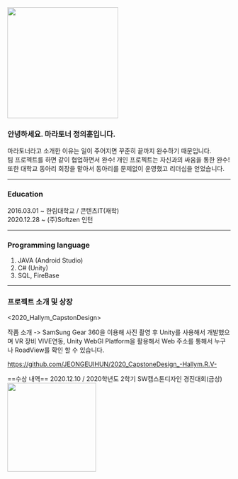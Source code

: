 <img width = "250" src = "https://user-images.githubusercontent.com/58055104/103348310-f8102400-4adc-11eb-9d64-9742a0bff1f9.jpg">

### 안녕하세요. 마라토너 정의훈입니다.  
마라토너라고 소개한 이유는 일이 주어지면 꾸준히 끝까지 완수하기 때문입니다.  
팀 프로젝트를 하면 같이 협업하면서 완수! 개인 프로젝트는 자신과의 싸움을 통한 완수!  
또한 대학교 동아리 회장을 맡아서 동아리를 문제없이 운영했고 리더십을 얻었습니다.  

--------------------------

### Education  
2016.03.01 ~ 한림대학교 / 콘텐츠IT(재학)  
2020.12.28 ~ (주)Softzen 인턴  

--------------------------

### Programming language
1. JAVA (Android Studio)
2. C# (Unity)
3. SQL, FireBase

--------------------------

### 프로젝트 소개 및 상장

<2020_Hallym_CapstonDesign>

작품 소개 -> 
SamSung Gear 360을 이용해 사진 촬영 후 Unity를 사용해서 개발했으며 VR 장비 VIVE연동, Unity WebGl Platform을 활용해서 Web 주소를 통해서 누구나 RoadView를 확인 할 수 있습니다.

https://github.com/JEONGEUIHUN/2020_CapstoneDesign_-Hallym.R.V-

==수상 내역==
2020.12.10 / 2020학년도 2학기 SW캡스톤디자인 경진대회(금상)
<img width = "200" src = "https://user-images.githubusercontent.com/58055104/103350853-ae2b3c00-4ae4-11eb-88ab-eb83ed17532a.jpg">
